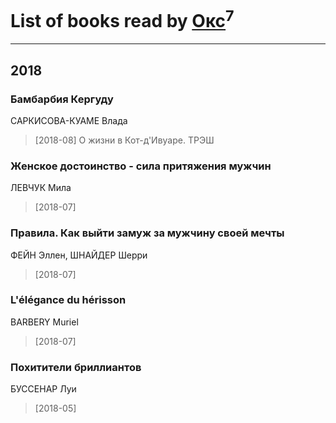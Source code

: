 # List of books read by [Окс](http://www.knigopis.com/#/user/books?u=102536471289425216982-google)<sup>7</sup>
---

## 2018

### Бамбарбия Кергуду
САРКИСОВА-КУАМЕ Влада
> [2018-08] О жизни в Кот-д'Ивуаре. ТРЭШ


### Женское достоинство - сила притяжения мужчин
ЛЕВЧУК Мила
> [2018-07] 


### Правила. Как выйти замуж за мужчину своей мечты
ФЕЙН Эллен, ШНАЙДЕР Шерри
> [2018-07] 


### L'élégance du hérisson
BARBERY Muriel
> [2018-07] 


### Похитители бриллиантов
БУССЕНАР Луи
> [2018-05] 



